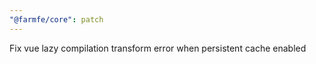 ```yaml
---
"@farmfe/core": patch
---
```


Fix vue lazy compilation transform error when persistent cache enabled
